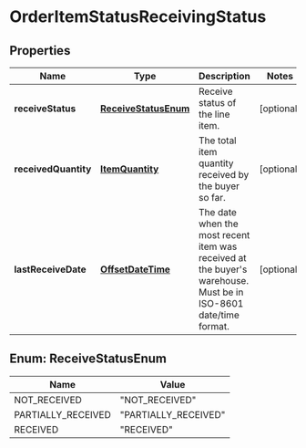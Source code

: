 
# OrderItemStatusReceivingStatus

## Properties
Name | Type | Description | Notes
------------ | ------------- | ------------- | -------------
**receiveStatus** | [**ReceiveStatusEnum**](#ReceiveStatusEnum) | Receive status of the line item. |  [optional]
**receivedQuantity** | [**ItemQuantity**](ItemQuantity.md) | The total item quantity received by the buyer so far. |  [optional]
**lastReceiveDate** | [**OffsetDateTime**](OffsetDateTime.md) | The date when the most recent item was received at the buyer&#39;s warehouse. Must be in ISO-8601 date/time format. |  [optional]


<a name="ReceiveStatusEnum"></a>
## Enum: ReceiveStatusEnum
Name | Value
---- | -----
NOT_RECEIVED | &quot;NOT_RECEIVED&quot;
PARTIALLY_RECEIVED | &quot;PARTIALLY_RECEIVED&quot;
RECEIVED | &quot;RECEIVED&quot;



